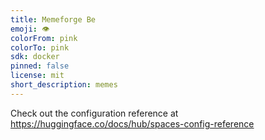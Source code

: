 ```yaml
---
title: Memeforge Be
emoji: 👁
colorFrom: pink
colorTo: pink
sdk: docker
pinned: false
license: mit
short_description: memes
---
```


Check out the configuration reference at https://huggingface.co/docs/hub/spaces-config-reference
